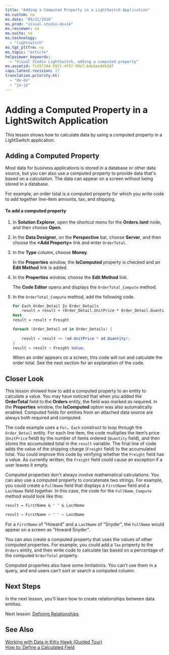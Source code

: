 ```yaml
---
title: "Adding a Computed Property in a LightSwitch Application"
ms.custom: na
ms.date: "09/22/2016"
ms.prod: "visual-studio-dev14"
ms.reviewer: na
ms.suite: na
ms.technology: 
  - "lightswitch"
ms.tgt_pltfrm: na
ms.topic: "article"
helpviewer_keywords: 
  - "Visual Studio LightSwitch, adding a computed property"
ms.assetid: fcd5f344-5921-4f67-99e7-64e5ae84b5df
caps.latest.revision: 27
translation.priority.ht: 
  - "de-de"
  - "ja-jp"
---
```

# Adding a Computed Property in a LightSwitch Application
This lesson shows how to calculate data by using a computed property in a LightSwitch application.  
  
## Adding a Computed Property  
 Most data for business applications is stored in a database or other data source, but you can also use a computed property to provide data that's based on a calculation. The data can appear on a screen without being stored in a database.  
  
 For example, an order total is a computed property for which you write code to add together line-item amounts, tax, and shipping.  
  
#### To add a computed property  
  
1.  In **Solution Explorer**, open the shortcut menu for the **Orders.lsml** node, and then choose **Open**.  
  
2.  In the **Data Designer**, on the **Perspective** bar, choose **Server**, and then choose the **\<Add Property>** link and enter `OrderTotal`.  
  
3.  In the **Type** column, choose **Money**.  
  
     In the **Properties** window, the **IsComputed** property is checked and an **Edit Method** link is added.  
  
4.  In the **Properties** window, choose the **Edit Method** link.  
  
     The **Code Editor** opens and displays the `OrderTotal_Compute` method.  
  
5.  In the `OrderTotal_Compute` method, add the following code.  
  
    ```vb  
    For Each Order_Detail In Order_Details  
        result = result + (Order_Detail.UnitPrice * Order_Detail.Quantity)  
    Next  
    result = result + Freight  
    ```  
  
    ```c#  
    foreach (Order_Detail od in Order_Details) {  
  
        result = result += (od.UnitPrice * od.Quantity);  
    }  
    result = result + Freight.Value;  
    ```  
  
     When an order appears on a screen, this code will run and calculate the order total. See the next section for an explanation of the code.  
  
## Closer Look  
 This lesson showed how to add a computed property to an entity to calculate a value. You may have noticed that when you added the **OrderTotal** field to the **Orders** entity, the field was marked as required. In the **Properties** window, the **IsComputed** option was also automatically enabled. Computed fields for entities from an attached data source are always both required and computed.  
  
 The code example uses a `For… Each` construct to loop through the `Order_Detail` entity. For each line item, the code multiplies the item’s price (`UnitPrice` field) by the number of items ordered (`Quantity` field), and then stores the accumulated total in the `result` variable. The final line of code adds the value of the shipping charge (`Freight` field) to the accumulated total. You could improve this code by verifying whether the `Freight` field has a value. As currently written, the `Freight` field could cause an exception if a user leaves it empty.  
  
 Computed properties don't always involve mathematical calculations. You can also use a computed property to concatenate two strings. For example, you could create a `FullName` field that displays a `FirstName` field and a `LastName` field together. In this case, the code for the `FullName_Compute` method would look like this:  
  
```vb  
result = FirstName & " " & LastName  
```  
  
```c#  
result = FirstName + " " + LastName  
```  
  
 For a `FirstName` of "Howard" and a `LastName` of "Snyder", the `FullName` would appear on a screen as "Howard Snyder".  
  
 You can also create a computed property that uses the values of other computed properties. For example, you could add a `Tax` property to the `Orders` entity, and then write code to calculate tax based on a percentage of the computed `OrderTotal` property.  
  
 Computed properties also have some limitations. You can’t use them in a query, and end users can’t sort or search a computed column.  
  
## Next Steps  
 In the next lesson, you’ll learn how to create relationships between data entities.  
  
 Next lesson: [Defining Relationships](../vs140/defining-relationships-in-a-lightswitch-application.md)  
  
## See Also  
 [Working with Data in Kitty Hawk (Guided Tour)](../vs140/working-with-data-in-lightswitch.md)   
 [How to: Define a Calculated Field](../vs140/how-to--add-a-computed-field-in-a-lightswitch-database.md)